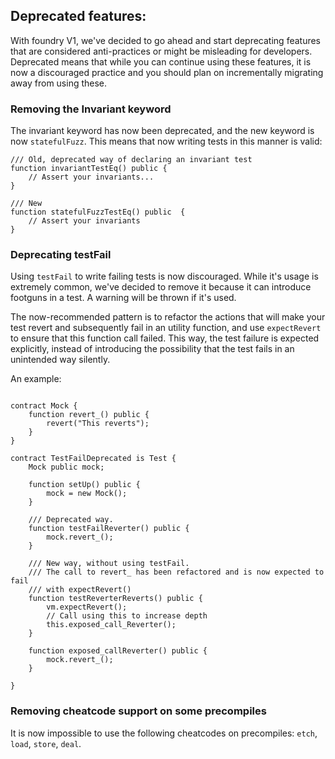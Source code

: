 ## Deprecated features:

With foundry V1, we've decided to go ahead and start deprecating features that are considered anti-practices or might be misleading for developers. Deprecated means that while you can continue using these features, it is now a discouraged practice and you should plan on incrementally migrating away from using these.

### Removing the Invariant keyword

The invariant keyword has now been deprecated, and the new keyword is now `statefulFuzz`. This means that now writing tests in this manner is valid:

```solidity
/// Old, deprecated way of declaring an invariant test
function invariantTestEq() public {
    // Assert your invariants...
}

/// New
function statefulFuzzTestEq() public  {
    // Assert your invariants
}
```

### Deprecating testFail

Using `testFail` to write failing tests is now discouraged. While it's usage is extremely common, we've decided to remove it because it can introduce footguns in a test. A warning will be thrown if it's used.

The now-recommended pattern is to refactor the actions that will make your test revert and subsequently fail in an utility function, and use `expectRevert` to ensure that this function call failed. This way, the test failure is expected explicitly, instead of introducing the possibility that the test fails in an unintended way silently.

An example:

```solidity

contract Mock {
    function revert_() public {
        revert("This reverts");
    }
}

contract TestFailDeprecated is Test {
    Mock public mock;

    function setUp() public {
        mock = new Mock();
    }

    /// Deprecated way.
    function testFailReverter() public {
        mock.revert_();
    }

    /// New way, without using testFail.
    /// The call to revert_ has been refactored and is now expected to fail
    /// with expectRevert()
    function testReverterReverts() public {
        vm.expectRevert();
        // Call using this to increase depth
        this.exposed_call_Reverter();
    }

    function exposed_callReverter() public {
        mock.revert_();
    }

}
```

### Removing cheatcode support on some precompiles

It is now impossible to use the following cheatcodes on precompiles: `etch`, `load`, `store`, `deal`.